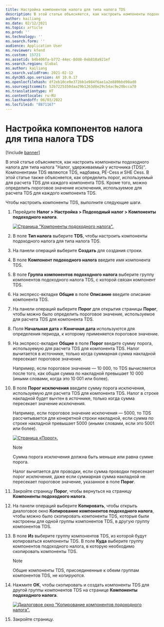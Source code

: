 ```yaml
---
title: Настройка компонентов налога для типа налога TDS
description: В этой статье объясняется, как настроить компоненты подоходного налога для типа налога "Налог, удерживаемый у источника (TDS)". Здесь также объясняется, как определить предельный порог, используемый для расчета TDS для каждого компонента TDS.
author: kailiang
ms.date: 02/12/2021
ms.topic: article
ms.prod: ''
ms.technology: ''
ms.search.form: ''
audience: Application User
ms.reviewer: kfend
ms.custom: 15721
ms.assetid: b4b406fa-b772-44ec-8dd8-8eb818a921ef
ms.search.region: Global
ms.author: kailiang
ms.search.validFrom: 2021-02-12
ms.dyn365.ops.version: AX 10.0.17
ms.openlocfilehash: df2eb10ce9e372bb1e984f6ae1a2e889bbd90ad0
ms.sourcegitcommit: 52b7225350daa29b1263d8e29c54ac9e20bcca70
ms.translationtype: HT
ms.contentlocale: ru-RU
ms.lasthandoff: 06/03/2022
ms.locfileid: "8871167"
---
```

# <a name="set-up-tax-components-for-the-tds-tax-type"></a>Настройка компонентов налога для типа налога TDS

[!include [banner](../includes/banner.md)]

В этой статье объясняется, как настроить компоненты подоходного налога для типа налога "Налог, удерживаемый у источника (TDS)". Компонентами TDS являются TDS, надбавка, PE-Cess и SHE Cess. В этой статье также объясняется, как определить порог, используемый для расчета TDS для каждого компонента TDS. Кроме того, можно определить пороговое значение исключения, используемое для расчета TDS для каждого компонента TDS.

Чтобы настроить компоненты TDS, выполните следующие шаги.

1. Перейдите **Налог \> Настройка \> Подоходный налог \> Компоненты подоходного налога**.

    [![Страница "Компоненты подоходного налога".](./media/apac-ind-TDS-9.png)](./media/apac-ind-TDS-9.png)

2. В поле **Тип налога** выберите **TDS**, чтобы настроить компоненты подоходного налога для типа налога TDS.
3. На панели операций выберите **Создать** для создания строки.
4. В поле **Компонент подоходного налога** введите имя компонента TDS.
5. В поле **Группа компонентов подоходного налога** выберите группу компонентов подоходного налога TDS, с которой связан компонент TDS.
6. На экспресс-вкладке **Общие** в поле **Описание** введите описание компонента TDS.
7. На панели операций выберите **Порог** для открытия страницы **Порог**, чтобы можно было определить пороговое значение, используемое для расчета TDS для компонента TDS.
8. Поля **Начальная дата** и **Конечная дата** используются для определения периода, к которому применяется пороговое значение.
9. На экспресс-вкладке **Общие** в поле **Порог** введите сумму порога, используемую для расчета TDS для компонента TDS. Налог вычитается в источнике, только когда суммарная сумма накладной пересекает пороговое значение.

    Например, если пороговое значение — 10 000, то TDS вычисляется после того, как общая сумма по накладной превышает 10 000 (иными словами, когда это 10 001 или более).

10. В поле **Порог исключения** введите сумму порога исключения, используемую для расчета TDS для компонента TDS. Налог в строке накладной будет вычтен в источнике, только когда сумма пересекает значение исключения.

    Например, если пороговое значение исключения — 5000, то TDS рассчитывается для конкретной строки накладной, если сумма по строке накладной превышает 5000 (иными словами, если это 5001 или более).

    [![Страница «Порог».](./media/apac-ind-TDS-10.png)](./media/apac-ind-TDS-10.png)

    > [!NOTE]
    > Сумма порога исключения должна быть меньше или равна сумме порога.
    >
    > Налог вычитается для проводки, если сумма проводки пересекает порог исключения, даже если суммарная сумма накладной не пересекает пороговое значение, указанное в поле **Порог**.

11. Закройте страницу **Порог**, чтобы вернуться на страницу **Компоненты подоходного налога**.
12. На панели операций выберите **Копировать**, чтобы открыть диалоговое окно **Копирование компонентов подоходного налога**, чтобы можно было скопировать компоненты TDS, которые были настроены для одной группы компонентов TDS, в другую группу компонентов TDS.
13. В поле **Из** выберите группу компонентов TDS, из которой будут копироваться компоненты TDS. В поле **Куда** выберите группу компонентов подоходного налога, в которую необходимо скопировать компоненты TDS.

    > [!NOTE]
    > Общие компоненты TDS, присоединенные к обеим группам компонентов TDS, не копируются.

14. Нажмите **ОК**, чтобы скопировать и создать компоненты TDS для другой группы компонентов TDS на странице **Компоненты подоходного налога**.

    [![Диалоговое окно "Копирование компонентов подоходного налога".](./media/apac-ind-TDS-11.png)](./media/apac-ind-TDS-11.png)

15. Закройте страницу.
